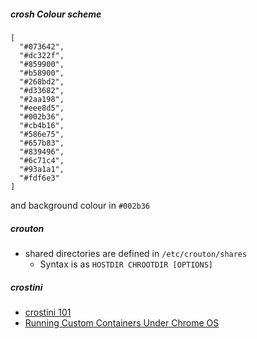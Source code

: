##### crosh Colour scheme

```
[
  "#073642",
  "#dc322f",
  "#859900",
  "#b58900",
  "#268bd2",
  "#d33682",
  "#2aa198",
  "#eee8d5",
  "#002b36",
  "#cb4b16",
  "#586e75",
  "#657b83",
  "#839496",
  "#6c71c4",
  "#93a1a1",
  "#fdf6e3"
]
```

and background colour in `#002b36`

##### crouton

- shared directories are defined in `/etc/crouton/shares`
  - Syntax is as `HOSTDIR CHROOTDIR [OPTIONS]`

##### crostini

- [crostini 101](https://www.reddit.com/r/Crostini/comments/89q1cu/crostini_101/)
- [Running Custom Containers Under Chrome OS](https://chromium.googlesource.com/chromiumos/docs/+/master/containers_and_vms.md)

